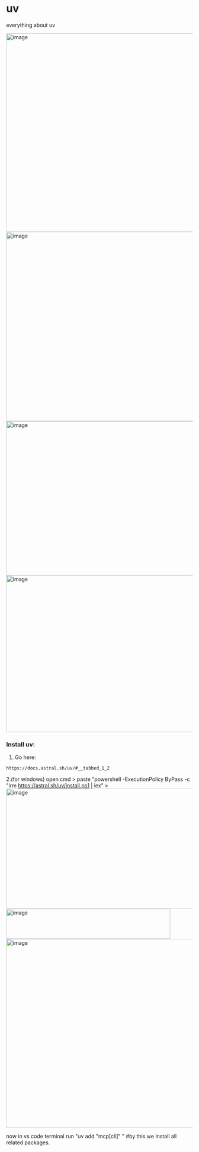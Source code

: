# uv

everything about uv

<img width="585" height="535" alt="image" src="https://github.com/user-attachments/assets/d1661d38-f41a-4931-aea7-7ee7e878c453" />

<img width="595" height="510" alt="image" src="https://github.com/user-attachments/assets/6e758971-c617-460e-9600-712156ab75e4" />
<img width="547" height="415" alt="image" src="https://github.com/user-attachments/assets/465dbeeb-f4c3-42ad-9c9d-f7cb5cf8f15d" />
<img width="553" height="423" alt="image" src="https://github.com/user-attachments/assets/7fc2e116-da83-46bd-9e99-0e43b8de91fb" />


### Install uv:
1. Go here:

```plaintext
https://docs.astral.sh/uv/#__tabbed_1_2
```
2.(for windows)
open cmd > paste "powershell -ExecutionPolicy ByPass -c "irm https://astral.sh/uv/install.ps1 | iex" >
<img width="1106" height="324" alt="image" src="https://github.com/user-attachments/assets/da151e8d-b002-4d42-bd40-850227b59d1c" />
<img width="443" height="81" alt="image" src="https://github.com/user-attachments/assets/34050949-0575-407f-aa0e-46ed61ccb666" />
<img width="1364" height="509" alt="image" src="https://github.com/user-attachments/assets/d68a931a-47a0-4700-b88b-9a880fe1280e" />

now in vs code terminal run "uv add "mcp[cli]" " #by this we install all related packages.
